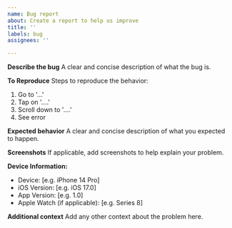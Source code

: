 ```yaml
---
name: Bug report
about: Create a report to help us improve
title: ''
labels: bug
assignees: ''

---
```


**Describe the bug**
A clear and concise description of what the bug is.

**To Reproduce**
Steps to reproduce the behavior:
1. Go to '...'
2. Tap on '....'
3. Scroll down to '....'
4. See error

**Expected behavior**
A clear and concise description of what you expected to happen.

**Screenshots**
If applicable, add screenshots to help explain your problem.

**Device Information:**
 - Device: [e.g. iPhone 14 Pro]
 - iOS Version: [e.g. iOS 17.0]
 - App Version: [e.g. 1.0]
 - Apple Watch (if applicable): [e.g. Series 8]

**Additional context**
Add any other context about the problem here.